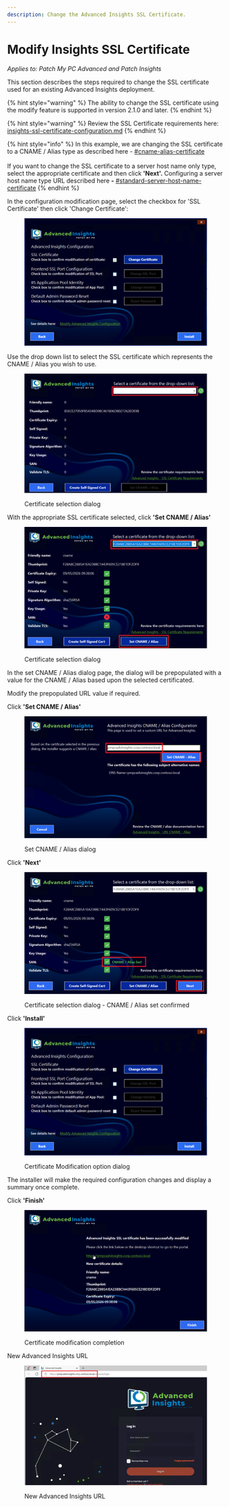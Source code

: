 ```yaml
---
description: Change the Advanced Insights SSL Certificate.
---
```


# Modify Insights SSL Certificate

_Applies to: Patch My PC Advanced and Patch Insights_

This section describes the steps required to change the SSL certificate used for an existing Advanced Insights deployment.

{% hint style="warning" %}
The ability to change the SSL certificate using the modify feature is supported in version 2.1.0 and later.
{% endhint %}

{% hint style="warning" %}
Review the SSL Certificate requirements here: [insights-ssl-certificate-configuration.md](../download-and-install-insights/insights-ssl-certificate-configuration.md "mention")
{% endhint %}

{% hint style="info" %}
In this example, we are changing the SSL certificate to a CNAME / Alias type as described here - [#cname-alias-certificate](../download-and-install-insights/insights-ssl-certificate-configuration.md#cname-alias-certificate "mention")\
\
If you want to change the SSL certificate to a server host name only type, select the appropriate certificate and then click **'Next'.** Configuring a server host name type URL described here **-** [#standard-server-host-name-certificate](../download-and-install-insights/insights-ssl-certificate-configuration.md#standard-server-host-name-certificate "mention")
{% endhint %}

In the configuration modification page, select the checkbox for 'SSL Certificate' then click 'Change Certificate':

<figure><img src="../../.gitbook/assets/vmconnect_KN0zxDuJp8.png" alt=""><figcaption></figcaption></figure>

Use the drop down list to select the SSL certificate which represents the CNAME / Alias you wish to use.

<figure><img src="../../.gitbook/assets/image (1654).png" alt=""><figcaption><p>Certificate selection dialog</p></figcaption></figure>

With the appropriate SSL certificate selected, click **'Set CNAME / Alias'**

<figure><img src="../../.gitbook/assets/image (1655).png" alt=""><figcaption><p>Certificate selection dialog</p></figcaption></figure>

In the set CNAME / Alias dialog page, the dialog will be prepopulated with a value for the CNAME / Alias based upon the selected certificated.

Modify the prepopulated URL value if required.

Click **'Set CNAME / Alias'**

<figure><img src="../../.gitbook/assets/vmconnect_3ZByUA7acq (1).png" alt=""><figcaption><p>Set CNAME / Alias dialog</p></figcaption></figure>

Click **'Next'**

<figure><img src="../../.gitbook/assets/image (1656).png" alt=""><figcaption><p>Certificate selection dialog - CNAME / Alias set confirmed</p></figcaption></figure>

Click **'Install'**

<figure><img src="../../.gitbook/assets/vmconnect_KN0zxDuJp8 (2).png" alt=""><figcaption><p>Certificate Modification option dialog</p></figcaption></figure>

The installer will make the required configuration changes and display a summary once complete.

Click **'Finish'**

<figure><img src="../../.gitbook/assets/image (1658).png" alt=""><figcaption><p>Certificate modification completion</p></figcaption></figure>

New Advanced Insights URL

<figure><img src="../../.gitbook/assets/vmconnect_hyyumsMyOf.png" alt=""><figcaption><p>New Advanced Insights URL</p></figcaption></figure>
